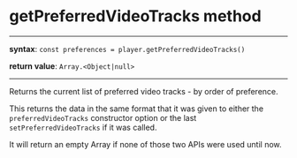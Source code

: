 # getPreferredVideoTracks method

---

**syntax**: `const preferences = player.getPreferredVideoTracks()`

**return value**: `Array.<Object|null>`

---

Returns the current list of preferred video tracks - by order of preference.

This returns the data in the same format that it was given to either the
`preferredVideoTracks` constructor option or the last `setPreferredVideoTracks`
if it was called.

It will return an empty Array if none of those two APIs were used until now.
